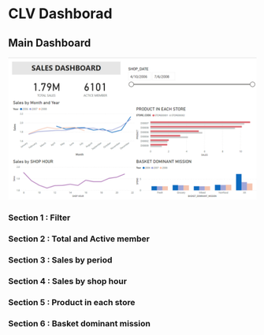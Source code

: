 # CLV Dashborad
## Main Dashboard
![alt text](https://github.com/Salinwasu/BADS7105-CRM-Analytics/blob/main/Assignment01_CLV_Dashboard/Supermarket%20Dashboard.png)
### Section 1 : Filter
### Section 2 : Total and Active member
### Section 3 : Sales by period
### Section 4 : Sales by shop hour
### Section 5 : Product in each store
### Section 6 : Basket dominant mission
